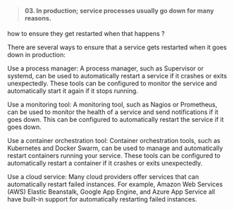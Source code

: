 > #### 03. In production; service processes usually go down for many reasons.
how to ensure they get restarted when that happens ?

There are several ways to ensure that a service gets restarted when it goes down in production:

Use a process manager: A process manager, such as Supervisor or systemd,
can be used to automatically restart a service if it crashes or exits unexpectedly.
These tools can be configured to monitor the service and automatically start it again
if it stops running.

Use a monitoring tool: A monitoring tool, such as Nagios or Prometheus, 
can be used to monitor the health of a service and send notifications if it goes down.
This can be configured to automatically restart the service if it goes down.

Use a container orchestration tool: Container orchestration tools, such as Kubernetes
and Docker Swarm, can be used to manage and automatically restart containers running 
your service. These tools can be configured to automatically restart a container if it
crashes or exits unexpectedly.

Use a cloud service: Many cloud providers offer services that can automatically restart 
failed instances. For example, Amazon Web Services (AWS) Elastic Beanstalk, Google App
Engine, and Azure App Service all have built-in support for automatically restarting 
failed instances.
